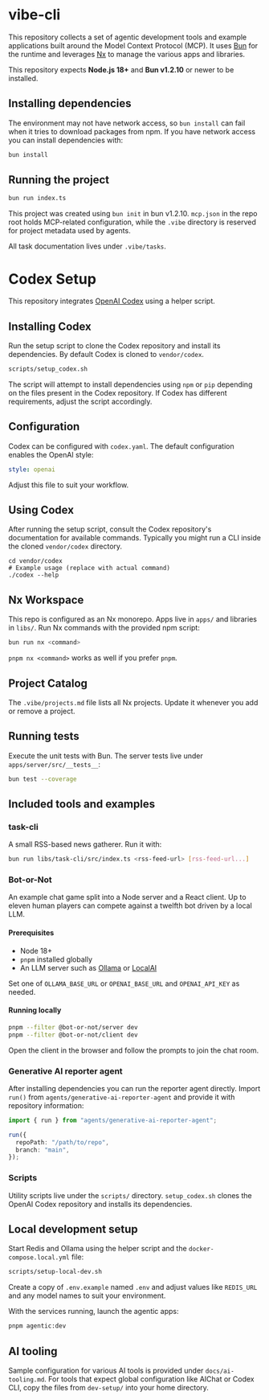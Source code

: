 # vibe-cli

This repository collects a set of agentic development tools and example
applications built around the Model Context Protocol (MCP). It uses
[Bun](https://bun.sh) for the runtime and leverages [Nx](https://nx.dev) to
manage the various apps and libraries.

This repository expects **Node.js 18+** and **Bun v1.2.10** or newer to be
installed.

## Installing dependencies

The environment may not have network access, so `bun install` can fail when
it tries to download packages from npm. If you have network access you can
install dependencies with:


```bash
bun install
```

## Running the project


```bash
bun run index.ts
```

This project was created using `bun init` in bun v1.2.10.
`mcp.json` in the repo root holds MCP-related configuration, while the `.vibe` directory is reserved for project metadata used by agents.

All task documentation lives under `.vibe/tasks`.

# Codex Setup

This repository integrates [OpenAI Codex](https://github.com/openai/codex) using a helper script.

## Installing Codex

Run the setup script to clone the Codex repository and install its dependencies. By default
Codex is cloned to `vendor/codex`.

```bash
scripts/setup_codex.sh
```

The script will attempt to install dependencies using `npm` or `pip` depending on the files
present in the Codex repository. If Codex has different requirements, adjust the script
accordingly.

## Configuration

Codex can be configured with `codex.yaml`. The default configuration enables the OpenAI style:

```yaml
style: openai
```

Adjust this file to suit your workflow.

## Using Codex

After running the setup script, consult the Codex repository's documentation for available
commands. Typically you might run a CLI inside the cloned `vendor/codex` directory.

```
cd vendor/codex
# Example usage (replace with actual command)
./codex --help
```

## Nx Workspace

This repo is configured as an Nx monorepo. Apps live in `apps/` and libraries in `libs/`.
Run Nx commands with the provided npm script:

```bash
bun run nx <command>
```

`pnpm nx <command>` works as well if you prefer `pnpm`.

## Project Catalog

The `.vibe/projects.md` file lists all Nx projects. Update it whenever you add or remove a project.

## Running tests

Execute the unit tests with Bun. The server tests live under
`apps/server/src/__tests__`:

```bash
bun test --coverage
```

## Included tools and examples

### task-cli

A small RSS-based news gatherer.
Run it with:

```bash
bun run libs/task-cli/src/index.ts <rss-feed-url> [rss-feed-url...]
```

### Bot-or-Not

An example chat game split into a Node server and a React client. Up to eleven
human players can compete against a twelfth bot driven by a local LLM.

#### Prerequisites
* Node 18+
* `pnpm` installed globally
* An LLM server such as [Ollama](https://github.com/jmorganca/ollama) or [LocalAI](https://github.com/go-skynet/LocalAI)

Set one of `OLLAMA_BASE_URL` or `OPENAI_BASE_URL` and `OPENAI_API_KEY` as
needed.

#### Running locally

```bash
pnpm --filter @bot-or-not/server dev
pnpm --filter @bot-or-not/client dev
```

Open the client in the browser and follow the prompts to join the chat room.

### Generative AI reporter agent

After installing dependencies you can run the reporter agent directly. Import
`run()` from `agents/generative-ai-reporter-agent` and provide it with
repository information:

```ts
import { run } from "agents/generative-ai-reporter-agent";

run({
  repoPath: "/path/to/repo",
  branch: "main",
});
```

### Scripts

Utility scripts live under the `scripts/` directory. `setup_codex.sh` clones the
OpenAI Codex repository and installs its dependencies.

## Local development setup

Start Redis and Ollama using the helper script and the `docker-compose.local.yml`
file:

```bash
scripts/setup-local-dev.sh
```

Create a copy of `.env.example` named `.env` and adjust values like `REDIS_URL`
and any model names to suit your environment.

With the services running, launch the agentic apps:

```bash
pnpm agentic:dev
```

## AI tooling

Sample configuration for various AI tools is provided under `docs/ai-tooling.md`.
For tools that expect global configuration like AIChat or Codex CLI, copy the
files from `dev-setup/` into your home directory.
